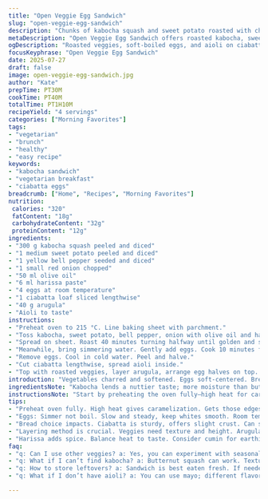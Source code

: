```yaml
---
title: "Open Veggie Egg Sandwich"
slug: "open-veggie-egg-sandwich"
description: "Chunks of kabocha squash and sweet potato roasted with chili paste and olive oil, mingled with diced yellow pepper and onion, layered on a soft ciabatta loaf smeared with aioli, topped with fresh arugula and halved soft-boiled eggs. Roasting takes about 40 minutes until tender and golden. Eggs simmered 10 minutes for a tender yolk edge. Aioli replaces mayo for a subtle garlic twist. Quick roast, soft egg, crunchy bread, sharp greens. Gluten free if ciabatta swapped for gluten-free bread."
metaDescription: "Open Veggie Egg Sandwich offers roasted kabocha, sweet potato, and soft-boiled eggs on ciabatta with arugula. A delightful twist on breakfast."
ogDescription: "Roasted veggies, soft-boiled eggs, and aioli on ciabatta. The Open Veggie Egg Sandwich brings flavor and texture to your table every time."
focusKeyphrase: "Open Veggie Egg Sandwich"
date: 2025-07-27
draft: false
image: open-veggie-egg-sandwich.jpg
author: "Kate"
prepTime: PT30M
cookTime: PT40M
totalTime: PT1H10M
recipeYield: "4 servings"
categories: ["Morning Favorites"]
tags:
- "vegetarian"
- "brunch"
- "healthy"
- "easy recipe"
keywords:
- "kabocha sandwich"
- "vegetarian breakfast"
- "ciabatta eggs"
breadcrumb: ["Home", "Recipes", "Morning Favorites"]
nutrition: 
 calories: "320"
 fatContent: "18g"
 carbohydrateContent: "32g"
 proteinContent: "12g"
ingredients:
- "300 g kabocha squash peeled and diced"
- "1 medium sweet potato peeled and diced"
- "1 yellow bell pepper seeded and diced"
- "1 small red onion chopped"
- "50 ml olive oil"
- "6 ml harissa paste"
- "4 eggs at room temperature"
- "1 ciabatta loaf sliced lengthwise"
- "40 g arugula"
- "Aioli to taste"
instructions:
- "Preheat oven to 215 °C. Line baking sheet with parchment."
- "Toss kabocha, sweet potato, bell pepper, onion with olive oil and harissa. Salt and pepper."
- "Spread on sheet. Roast 40 minutes turning halfway until golden and soft."
- "Meanwhile, bring simmering water. Gently add eggs. Cook 10 minutes for firm whites, slightly soft yolk edges."
- "Remove eggs. Cool in cold water. Peel and halve."
- "Cut ciabatta lengthwise, spread aioli inside."
- "Top with roasted veggies, layer arugula, arrange egg halves on top. Serve immediately."
introduction: "Vegetables charred and softened. Eggs soft-centered. Bread sturdy but soft inside. Aioli. Harissa spice. Kabocha instead of butternut. Sweet potato takes the place of russet. Yellow pepper brightens instead of red. Roasting longer—aiming for more browning. Eggs simmer a tad extra, for deeper set yolks, no runny mess. Ciabatta swapped for baguette for more chew. Layering is open-faced, rustic, no fuss. Arugula adds that peppery note. The kind of making that waits in the kitchen oven, then you assemble fast. Aioli, not mayo, garlic brings a punch. Simpler steps, more time to savor the process."
ingredientsNote: "Kabocha lends a nuttier taste; more moisture than butternut, it softens nicely but never turns mushy. Sweet potato adds sweetness and more fiber, while yellow bell pepper is milder and sweet over the sharper red. Olive oil warmed with harissa creates a fragrant base for roasting—balance heat to taste; you can add toasted cumin instead for earthiness. Choose ciabatta for sturdiness and slight crustiness, or go gluten-free with a sturdy slice of millet bread. Aioli replaces mayo, making for a garlicky spread cutting through the richness of eggs and vegetables. Fresh arugula is key; its bite sets off the soft creaminess. Eggs benefit from room temperature and precise timing to avoid rubbery whites or runny yolks."
instructionsNote: "Start by preheating the oven fully—high heat for caramelization. Toss veggies evenly in oil and harissa; every cube coated but not drenched. Roast on a single layer to get the sweet edges. Turn once mid-roast for even browning. Boil the eggs gently—not a rolling boil; slow simmer keeps whites smooth. Cooling in ice water after cooking stops carryover heat making for clean peels. Use a serrated knife to slice the ciabatta lengthwise; do not compress the bread to keep its airiness intact. Spread aioli liberally but evenly. Arrange veggies then arugula in loose piles—air and texture are important. Eggs sliced in halves, placed carefully last to not break the yolks. Serve right away, bread can get soggy if left too long. The whole process is about layering temperatures and textures."
tips:
- "Preheat oven fully. High heat gives caramelization. Gets those edges sweet. Toss kabocha, sweet potato. Coat evenly in oil, harissa spice. Watch for even coverage, avoid sogginess. Single-layer spread on tray. Turn veggies halfway. Watch them golden."
- "Eggs: Simmer not boil. Slow and steady, keep whites smooth. Room temperature is key for even cooking. Cooling eggs in ice water halts cooking. Makes peeling cleaner too. Egg yolks set without being runny. Cap on time matters."
- "Bread choice impacts. Ciabatta is sturdy, offers slight crust. Can swap for gluten-free option like millet. Use serrated knife to cut. Approach carefully, keep airiness. An even spread of aioli is important. Too thick can overwhelm flavors."
- "Layering method is crucial. Veggies need texture and height. Arugula brings that peppery note. Arrange loosely. Eggs last, avoid breaking yolks. Don’t let sandwich sit too long. Soggy bread is not what you want."
- "Harissa adds spice. Balance heat to taste. Consider cumin for earthiness. Kabocha's nutty flavor works wonders. Sweet potato gives fiber, sweetness. Yellow pepper is milder than red; better choice. Keep ingredients fresh for best results."
faq:
- "q: Can I use other veggies? a: Yes, you can experiment with seasonal. Carrots, zucchini could fit. Just adjust roasting time as needed. Or swap peppers, different colors change flavor."
- "q: What if I can’t find kabocha? a: Butternut squash can work. Texture might change slightly. Not as nutty, but still sweet. Adjust cooking time based on size; keep an eye while roasting."
- "q: How to store leftovers? a: Sandwich is best eaten fresh. If needed, separate components first. Store veggies and eggs in airtight. Keep bread in bag, overnight only. Reheat gently."
- "q: What if I don’t have aioli? a: You can use mayo; different flavor though. Mustard could work too, gives a bite. Try plain yogurt for creaminess, maybe add garlic."

---
```


